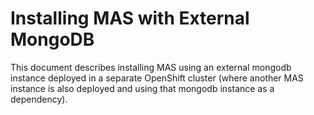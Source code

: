 # Installing MAS with External MongoDB

This document describes installing MAS using an external mongodb instance deployed in a separate OpenShift cluster (where another MAS instance is also deployed and using that mongodb instance as a dependency).
